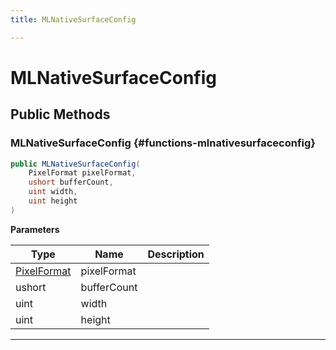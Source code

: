 ```yaml
---
title: MLNativeSurfaceConfig

---
```


# MLNativeSurfaceConfig










## Public Methods

###  MLNativeSurfaceConfig {#functions-mlnativesurfaceconfig}

```csharp
public MLNativeSurfaceConfig(
    PixelFormat pixelFormat,
    ushort bufferCount,
    uint width,
    uint height
)
```


**Parameters**

| Type | Name  | Description  | 
|--|--|--|
| [PixelFormat](/versioned_docs/version-22-Mar-2023/unity-api/api/UnityEngine.XR.MagicLeap/MLNativeSurface/UnityEngine.XR.MagicLeap.MLNativeSurface.md#enums-pixelformat) |pixelFormat||
| ushort |bufferCount||
| uint |width||
| uint |height||






-----------


